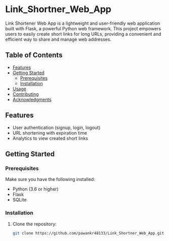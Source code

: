 # Link_Shortner_Web_App
Link  Shortener Web App is a lightweight and user-friendly web application built with Flask, a powerful Python web framework. This project empowers users to easily create short links for long URLs, providing a convenient and efficient way to share and manage web addresses.



## Table of Contents

- [Features](#features)
- [Getting Started](#getting-started)
  - [Prerequisites](#prerequisites)
  - [Installation](#installation)
- [Usage](#usage)
- [Contributing](#contributing)
- [Acknowledgments](#acknowledgments)

## Features

- User authentication (signup, login, logout)
- URL shortening with expiration time
- Analytics to view created short links

## Getting Started

### Prerequisites

Make sure you have the following installed:

- Python (3.6 or higher)
- Flask
- SQLite

### Installation

1. Clone the repository:

   ```bash
   git clone https://github.com/pawankr48133/Link_Shortner_Web_App.git
